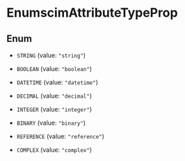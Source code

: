 

# EnumscimAttributeTypeProp

## Enum


* `STRING` (value: `"string"`)

* `BOOLEAN` (value: `"boolean"`)

* `DATETIME` (value: `"datetime"`)

* `DECIMAL` (value: `"decimal"`)

* `INTEGER` (value: `"integer"`)

* `BINARY` (value: `"binary"`)

* `REFERENCE` (value: `"reference"`)

* `COMPLEX` (value: `"complex"`)



